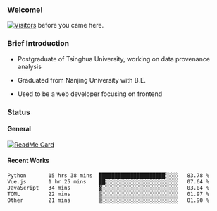 ### Welcome!

[![Visitors](https://visitor-badge.laobi.icu/badge?page_id=HermitSun.HermitSun)]() before you came here.

### Brief Introduction

- Postgraduate of Tsinghua University, working on data provenance analysis

- Graduated from Nanjing University with B.E.

- Used to be a web developer focusing on frontend

### Status

#### General

[![ReadMe Card](https://github-readme-stats.hermitsun.vercel.app/api?username=HermitSun&count_private=true&show_icons=true)]()

#### Recent Works

<!--START_SECTION:waka-->
```text
Python       15 hrs 38 mins  █████████████████████░░░░   83.78 % 
Vue.js       1 hr 25 mins    ██░░░░░░░░░░░░░░░░░░░░░░░   07.64 % 
JavaScript   34 mins         ▓░░░░░░░░░░░░░░░░░░░░░░░░   03.04 % 
TOML         22 mins         ▒░░░░░░░░░░░░░░░░░░░░░░░░   01.97 % 
Other        21 mins         ▒░░░░░░░░░░░░░░░░░░░░░░░░   01.90 % 
```
<!--END_SECTION:waka-->
